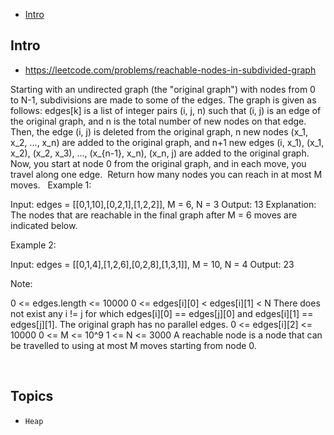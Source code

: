 - [Intro](#intro)

## Intro

- https://leetcode.com/problems/reachable-nodes-in-subdivided-graph

Starting with an undirected graph (the "original graph") with nodes from 0 to N-1, subdivisions are made to some of the edges.
The graph is given as follows: edges[k] is a list of integer pairs (i, j, n) such that (i, j) is an edge of the original graph,
and n is the total number of new nodes on that edge. 
Then, the edge (i, j) is deleted from the original graph, n new nodes (x_1, x_2, ..., x_n) are added to the original graph,
and n+1 new edges (i, x_1), (x_1, x_2), (x_2, x_3), ..., (x_{n-1}, x_n), (x_n, j) are added to the original graph.
Now, you start at node 0 from the original graph, and in each move, you travel along one edge. 
Return how many nodes you can reach in at most M moves.
 
Example 1:

Input: edges = [[0,1,10],[0,2,1],[1,2,2]], M = 6, N = 3
Output: 13
Explanation: 
The nodes that are reachable in the final graph after M = 6 moves are indicated below.



Example 2:

Input: edges = [[0,1,4],[1,2,6],[0,2,8],[1,3,1]], M = 10, N = 4
Output: 23
 

Note:

0 <= edges.length <= 10000
0 <= edges[i][0] < edges[i][1] < N
There does not exist any i != j for which edges[i][0] == edges[j][0] and edges[i][1] == edges[j][1].
The original graph has no parallel edges.
0 <= edges[i][2] <= 10000
0 <= M <= 10^9
1 <= N <= 3000
A reachable node is a node that can be travelled to using at most M moves starting from node 0.


 



## Topics

- `Heap`


